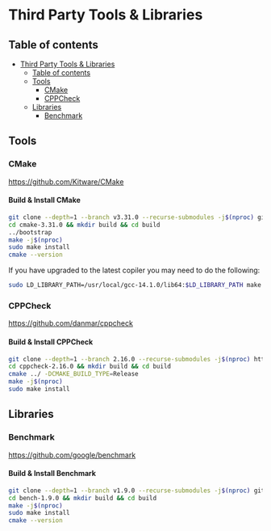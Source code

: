 # Third Party Tools & Libraries

## Table of contents

- [Third Party Tools & Libraries](#third-party-tools--libraries)
  - [Table of contents](#table-of-contents)
  - [Tools](#tools)
    - [CMake](#cmake)
    - [CPPCheck](#cppcheck)
  - [Libraries](#libraries)
    - [Benchmark](#benchmark)

## Tools

### CMake

<https://github.com/Kitware/CMake>

#### Build & Install CMake

```bash
git clone --depth=1 --branch v3.31.0 --recurse-submodules -j$(nproc) git@github.com:Kitware/CMake.git cmake-3.31.0
cd cmake-3.31.0 && mkdir build && cd build
../bootstrap
make -j$(nproc)
sudo make install
cmake --version
```

If you have upgraded to the latest copiler you may need to do the following:

```sh
sudo LD_LIBRARY_PATH=/usr/local/gcc-14.1.0/lib64:$LD_LIBRARY_PATH make install
```

### CPPCheck

<https://github.com/danmar/cppcheck>

#### Build & Install CPPCheck

```sh
git clone --depth=1 --branch 2.16.0 --recurse-submodules -j$(nproc) https://github.com/danmar/cppcheck.git cppcheck-2.16.0
cd cppcheck-2.16.0 && mkdir build && cd build
cmake ../ -DCMAKE_BUILD_TYPE=Release
make -j$(nproc)
sudo make install
```

## Libraries

### Benchmark

<https://github.com/google/benchmark>

#### Build & Install Benchmark

```bash
git clone --depth=1 --branch v1.9.0 --recurse-submodules -j$(nproc) git@github.com:google/benchmark.git bench-1.9.0
cd bench-1.9.0 && mkdir build && cd build
make -j$(nproc)
sudo make install
cmake --version
```
